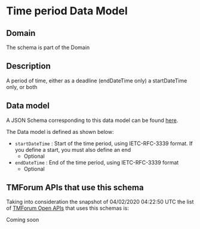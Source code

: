 # Time period Data Model

## Domain

The  schema is part of the  Domain

## Description

A period of time, either as a deadline (endDateTime only) a startDateTime only, or both

## Data model

A JSON Schema corresponding to this data model can be found
[here](https://github.com/tmforum-rand/schemas/blob/candidates/Common/TimePeriod.schema.json).

The Data model is defined as shown below:
- `startDateTime` : Start of the time period, using IETC-RFC-3339 format. If you define a start, you must also define an end
  - Optional
- `endDateTime` : End of the time period, using IETC-RFC-3339 format
  - Optional




## TMForum APIs that use this schema

Taking into consideration the snapshot of 04/02/2020 04:22:50 UTC the list of [TMForum Open APIs](https://www.tmforum.org/open-apis/) that uses this schemas is:

Coming soon